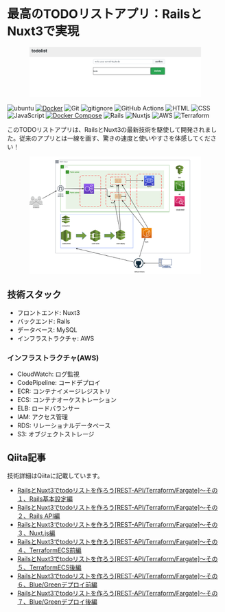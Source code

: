 # 最高のTODOリストアプリ：RailsとNuxt3で実現

<p align="center">
  <img src="resources/todo.png" alt="animated" width="400">
</p>

![ubuntu](https://img.shields.io/badge/Ubuntu-E95420?&logo=ubuntu&logoColor=white)
[![Docker](https://img.shields.io/badge/Docker-2CA5E0?logo=docker&logoColor=white)](https://www.docker.com/)
![Git](https://img.shields.io/badge/GIT-E44C30?logo=git&logoColor=white)
![gitignore](https://img.shields.io/badge/gitignore%20io-204ECF?logo=gitignoredotio&logoColor=white)
![GitHub Actions](https://img.shields.io/badge/github%20actions-%232671E5.svg?logo=githubactions&logoColor=white)
![HTML](https://img.shields.io/badge/HTML5-E34F26?logo=html5&logoColor=white)
![CSS](https://img.shields.io/badge/CSS3-1572B6?logo=css3&logoColor=white)
![JavaScript](https://img.shields.io/badge/JavaScript-323330?logo=javascript&logoColor=F7DF1E)
[![Docker Compose](https://img.shields.io/badge/Docker%20Compose-v3-blue.svg)](https://docs.docker.com/compose/)
![Rails](https://img.shields.io/badge/rails-%23CC0000.svg?logo=ruby-on-rails&logoColor=white)
![Nuxtjs](https://img.shields.io/badge/Nuxt-002E3B?logo=nuxtdotjs&logoColor=#00DC82)
![AWS](https://img.shields.io/badge/AWS-%23FF9900.svg?logo=amazon-aws&logoColor=white)
![Terraform](https://img.shields.io/badge/terraform-%235835CC.svg?logo=terraform&logoColor=white)

このTODOリストアプリは、RailsとNuxt3の最新技術を駆使して開発されました。従来のアプリとは一線を画す、驚きの速度と使いやすさを体感してください！

<p align="center">
  <img src="resources/aws.png" alt="animated" width="400">
</p>


## 技術スタック
+ フロントエンド: Nuxt3
+ バックエンド: Rails
+ データベース: MySQL
+ インフラストラクチャ: AWS

### インフラストラクチャ(AWS)
+ CloudWatch: ログ監視
+ CodePipeline: コードデプロイ
+ ECR: コンテナイメージレジストリ
+ ECS: コンテナオーケストレーション
+ ELB: ロードバランサー
+ IAM: アクセス管理
+ RDS: リレーショナルデータベース
+ S3: オブジェクトストレージ

## Qiita記事

技術詳細はQiitaに記載しています。

+ [RailsとNuxt3でtodoリストを作ろう[REST-API/Terraform/Fargate]〜その１、Rails基本設定編](https://qiita.com/sugiyama404/items/637900df3b533fd149f8)
+ [RailsとNuxt3でtodoリストを作ろう[REST-API/Terraform/Fargate]〜その２、Rails API編](https://qiita.com/sugiyama404/items/acea4cc38fe7f155ab54)
+ [RailsとNuxt3でtodoリストを作ろう[REST-API/Terraform/Fargate]〜その３、Nuxt.js編](https://qiita.com/sugiyama404/items/4e74c4446add5efc3669)
+ [RailsとNuxt3でtodoリストを作ろう[REST-API/Terraform/Fargate]〜その４、TerraformECS前編](https://qiita.com/sugiyama404/items/4e19ac1f9be6b8213f55)
+ [RailsとNuxt3でtodoリストを作ろう[REST-API/Terraform/Fargate]〜その５、TerraformECS後編](https://qiita.com/sugiyama404/items/d0e0e74628d38842c9bd)
+ [RailsとNuxt3でtodoリストを作ろう[REST-API/Terraform/Fargate]〜その６、Blue/Greenデプロイ前編](https://qiita.com/sugiyama404/items/1ffb4334b3a1546b4e23)
+ [RailsとNuxt3でtodoリストを作ろう[REST-API/Terraform/Fargate]〜その７、Blue/Greenデプロイ後編](https://qiita.com/sugiyama404/items/ea57e8c08156bf6eca46)
